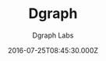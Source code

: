 ---
title: Dgraph
github: https://github.com/dgraph-io/hugo-dgraph-theme
demo: https://dgraph.io/blog/
author: Dgraph Labs
ssg:
  - Hugo
cms:
  - Markdown
date: 2016-07-25T08:45:30.000Z
description: Hugo theme used for our blog
draft: false
publish_date: '2016-07-25T08:45:30Z'
update_date: '2020-10-08T12:15:55Z'
github_star: 20
github_fork: 8
---